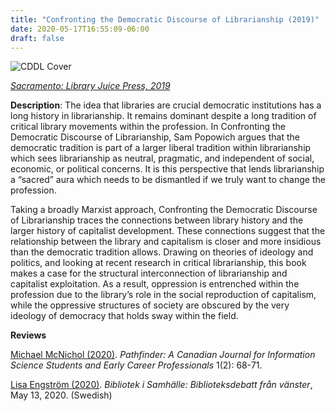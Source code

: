```yaml
---
title: "Confronting the Democratic Discourse of Librarianship (2019)"
date: 2020-05-17T16:55:09-06:00
draft: false
---
```


![CDDL Cover](/img/cddl.jpg)

[*Sacramento: Library Juice Press,
2019*](https://litwinbooks.com/books/confronting-the-democratic-discourse-of-librarianship/)

**Description**: The idea that libraries are crucial democratic institutions has a long history in librarianship. It remains dominant despite a long tradition of critical library movements within the profession. In Confronting the Democratic Discourse of Librarianship, Sam Popowich argues that the democratic tradition is part of a larger liberal tradition within librarianship which sees librarianship as neutral, pragmatic, and independent of social, economic, or political concerns. It is this perspective that lends librarianship a “sacred” aura which needs to be dismantled if we truly want to change the profession.

Taking a broadly Marxist approach, Confronting the Democratic Discourse of Librarianship traces the connections between library history and the larger history of capitalist development. These connections suggest that the relationship between the library and capitalism is closer and more insidious than the democratic tradition allows. Drawing on theories of ideology and politics, and looking at recent research in critical librarianship, this book makes a case for the structural interconnection of librarianship and capitalist exploitation. As a result, oppression is entrenched within the profession due to the library’s role in the social reproduction of capitalism, while the oppressive structures of society are obscured by the very ideology of democracy that holds sway within the field.

**Reviews**

[Michael McNichol
(2020)](https://www.pathfinderjournal.ca/index.php/pathfinder/article/view/24/8). *Pathfinder: A Canadian Journal for Information
Science Students and Early Career Professionals* 1(2): 68-71.

[Lisa Engström 
(2020)](https://foreningenbis.com/2020/05/13/framjar-bibliotek-verkligen-demokrati/).
*Bibliotek i Samhälle: Biblioteksdebatt från
vänster*, May 13, 2020. (Swedish)

